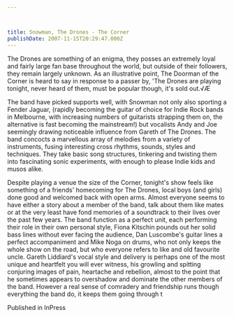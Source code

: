 ```yaml
---



title: Snowman, The Drones - The Corner
publishDate: 2007-11-15T20:29:47.000Z
---
```



The Drones are something of an enigma, they posses an extremely loyal and fairly large fan base throughout the world, but outside of their followers, they remain largely unknown. As an illustrative point, The Doorman of the Corner is heard to say in response to a passer by, 'The Drones are playing tonight, never heard of them, must be popular though, it's sold out.√Æ

The band have picked supports well, with Snowman not only also sporting a Fender Jaguar, (rapidly becoming the guitar of choice for Indie Rock bands in Melbourne, with increasing numbers of guitarists strapping them on, the alternative is fast becoming the mainstream!) but vocalists Andy and Joe seemingly drawing noticeable influence from Gareth of The Drones. The band concocts a marvellous array of melodies from a variety of instruments, fusing interesting cross rhythms, sounds, styles and techniques. They take basic song structures, tinkering and twisting them into fascinating sonic experiments, with enough to please Indie kids and musos alike.

Despite playing a venue the size of the Corner, tonight's show feels like something of a friends' homecoming for The Drones, local boys (and girls) done good and welcomed back with open arms. Almost everyone seems to have either a story about a member of the band, talk about them like mates or at the very least have fond memories of a soundtrack to their lives over the past few years. The band function as a perfect unit, each performing their role in their own personal style, Fiona Kitschin pounds out her solid bass lines without ever facing the audience, Dan Luscombe's guitar lines a perfect accompaniment and Mike Noga on drums, who not only keeps the whole show on the road, but who everyone refers to like and old favourite uncle. Gareth Liddiard's vocal style and delivery is perhaps one of the most unique and heartfelt you will ever witness, his growling and spitting conjuring images of pain, heartache and rebellion, almost to the point that he sometimes appears to overshadow and dominate the other members of the band. However a real sense of comradery and friendship runs though everything the band do, it keeps them going through t


Published in InPress
